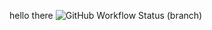 hello there
![GitHub Workflow Status (branch)](https://img.shields.io/github/actions/workflow/status/JasonS20/UNI/main.yml?branch=master)
